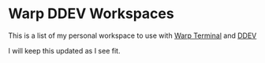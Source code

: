 # Warp DDEV Workspaces

This is a list of my personal workspace to use with [Warp Terminal](https://www.warp.dev/) and [DDEV](https://ddev.readthedocs.io/en/stable/)

I will keep this updated as I see fit. 
